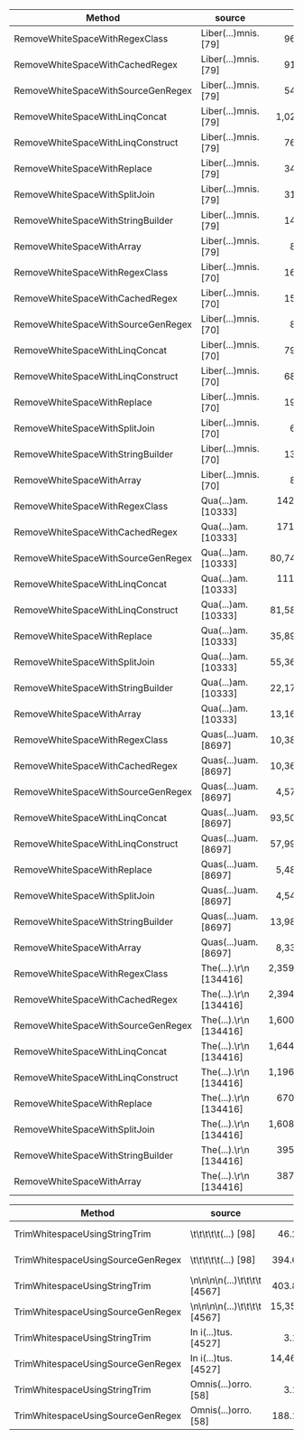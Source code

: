 |                             Method |                 source |            Mean |         Error |        StdDev |     Gen0 |     Gen1 |     Gen2 | Allocated |
|----------------------------------- |----------------------- |----------------:|--------------:|--------------:|---------:|---------:|---------:|----------:|
|     RemoveWhiteSpaceWithRegexClass |   Liber(...)mnis. [79] |       965.93 ns |      2.386 ns |      2.115 ns |   0.0801 |        - |        - |     168 B |
|    RemoveWhiteSpaceWithCachedRegex |   Liber(...)mnis. [79] |       910.70 ns |      5.290 ns |      4.417 ns |   0.0801 |        - |        - |     168 B |
| RemoveWhiteSpaceWithSourceGenRegex |   Liber(...)mnis. [79] |       542.55 ns |      5.228 ns |      4.635 ns |   0.0801 |        - |        - |     168 B |
|     RemoveWhiteSpaceWithLinqConcat |   Liber(...)mnis. [79] |     1,026.63 ns |      6.891 ns |      6.446 ns |   0.1221 |        - |        - |     256 B |
|  RemoveWhiteSpaceWithLinqConstruct |   Liber(...)mnis. [79] |       763.27 ns |      9.845 ns |      8.221 ns |   0.4244 |        - |        - |     888 B |
|        RemoveWhiteSpaceWithReplace |   Liber(...)mnis. [79] |       341.28 ns |      4.882 ns |      4.566 ns |   0.0801 |        - |        - |     168 B |
|      RemoveWhiteSpaceWithSplitJoin |   Liber(...)mnis. [79] |       317.65 ns |      5.792 ns |      5.135 ns |   0.3209 |        - |        - |     672 B |
|  RemoveWhiteSpaceWithStringBuilder |   Liber(...)mnis. [79] |       143.32 ns |      2.266 ns |      2.120 ns |   0.1912 |        - |        - |     400 B |
|          RemoveWhiteSpaceWithArray |   Liber(...)mnis. [79] |        88.73 ns |      1.829 ns |      2.314 ns |   0.0802 |        - |        - |     168 B |
|     RemoveWhiteSpaceWithRegexClass |   Liber(...)mnis. [70] |       162.44 ns |      0.596 ns |      0.558 ns |        - |        - |        - |         - |
|    RemoveWhiteSpaceWithCachedRegex |   Liber(...)mnis. [70] |       151.41 ns |      0.537 ns |      0.448 ns |        - |        - |        - |         - |
| RemoveWhiteSpaceWithSourceGenRegex |   Liber(...)mnis. [70] |        89.07 ns |      0.544 ns |      0.482 ns |        - |        - |        - |         - |
|     RemoveWhiteSpaceWithLinqConcat |   Liber(...)mnis. [70] |       793.13 ns |      4.831 ns |      4.519 ns |   0.1221 |        - |        - |     256 B |
|  RemoveWhiteSpaceWithLinqConstruct |   Liber(...)mnis. [70] |       689.81 ns |     11.615 ns |     10.296 ns |   0.4244 |        - |        - |     888 B |
|        RemoveWhiteSpaceWithReplace |   Liber(...)mnis. [70] |       197.15 ns |      0.847 ns |      0.750 ns |        - |        - |        - |         - |
|      RemoveWhiteSpaceWithSplitJoin |   Liber(...)mnis. [70] |        66.25 ns |      1.199 ns |      1.001 ns |   0.0153 |        - |        - |      32 B |
|  RemoveWhiteSpaceWithStringBuilder |   Liber(...)mnis. [70] |       132.74 ns |      1.366 ns |      1.211 ns |   0.1836 |        - |        - |     384 B |
|          RemoveWhiteSpaceWithArray |   Liber(...)mnis. [70] |        83.18 ns |      0.664 ns |      0.518 ns |        - |        - |        - |         - |
|     RemoveWhiteSpaceWithRegexClass |    Qua(...)am. [10333] |   142,570.21 ns |    384.112 ns |    340.505 ns |   8.0566 |        - |        - |   17416 B |
|    RemoveWhiteSpaceWithCachedRegex |    Qua(...)am. [10333] |   171,150.49 ns |    518.937 ns |    485.414 ns |   8.0566 |        - |        - |   17416 B |
| RemoveWhiteSpaceWithSourceGenRegex |    Qua(...)am. [10333] |    80,745.95 ns |    170.170 ns |    150.851 ns |   8.1787 |        - |        - |   17416 B |
|     RemoveWhiteSpaceWithLinqConcat |    Qua(...)am. [10333] |   111,991.73 ns |    867.176 ns |    811.157 ns |   8.3008 |        - |        - |   17504 B |
|  RemoveWhiteSpaceWithLinqConstruct |    Qua(...)am. [10333] |    81,583.89 ns |    275.912 ns |    230.399 ns |  32.4707 |        - |        - |   68312 B |
|        RemoveWhiteSpaceWithReplace |    Qua(...)am. [10333] |    35,890.03 ns |    462.477 ns |    432.602 ns |  45.8374 |        - |        - |   96424 B |
|      RemoveWhiteSpaceWithSplitJoin |    Qua(...)am. [10333] |    55,363.64 ns |  1,095.223 ns |  1,217.338 ns |  46.5088 |        - |        - |   97280 B |
|  RemoveWhiteSpaceWithStringBuilder |    Qua(...)am. [10333] |    22,176.37 ns |    338.913 ns |    428.616 ns |  18.1580 |        - |        - |   38160 B |
|          RemoveWhiteSpaceWithArray |    Qua(...)am. [10333] |    13,160.96 ns |     73.274 ns |     57.207 ns |   8.2550 |        - |        - |   17416 B |
|     RemoveWhiteSpaceWithRegexClass |   Quas(...)uam. [8697] |    10,383.23 ns |     45.645 ns |     38.116 ns |        - |        - |        - |         - |
|    RemoveWhiteSpaceWithCachedRegex |   Quas(...)uam. [8697] |    10,363.67 ns |     32.121 ns |     26.823 ns |        - |        - |        - |         - |
| RemoveWhiteSpaceWithSourceGenRegex |   Quas(...)uam. [8697] |     4,574.65 ns |      8.893 ns |      7.426 ns |        - |        - |        - |         - |
|     RemoveWhiteSpaceWithLinqConcat |   Quas(...)uam. [8697] |    93,505.06 ns |  1,402.391 ns |  1,311.797 ns |   8.3008 |        - |        - |   17504 B |
|  RemoveWhiteSpaceWithLinqConstruct |   Quas(...)uam. [8697] |    57,992.10 ns |    423.700 ns |    396.329 ns |  32.4707 |        - |        - |   68312 B |
|        RemoveWhiteSpaceWithReplace |   Quas(...)uam. [8697] |     5,482.86 ns |     12.324 ns |     10.925 ns |        - |        - |        - |         - |
|      RemoveWhiteSpaceWithSplitJoin |   Quas(...)uam. [8697] |     4,547.31 ns |     22.163 ns |     20.731 ns |   0.0153 |        - |        - |      32 B |
|  RemoveWhiteSpaceWithStringBuilder |   Quas(...)uam. [8697] |    13,983.78 ns |    235.857 ns |    209.081 ns |  16.5253 |        - |        - |   34888 B |
|          RemoveWhiteSpaceWithArray |   Quas(...)uam. [8697] |     8,331.07 ns |    118.704 ns |    111.035 ns |        - |        - |        - |         - |
|     RemoveWhiteSpaceWithRegexClass | The(...).\r\n [134416] | 2,359,749.18 ns | 16,289.664 ns | 15,237.362 ns |  58.5938 |  58.5938 |  58.5938 |  215722 B |
|    RemoveWhiteSpaceWithCachedRegex | The(...).\r\n [134416] | 2,394,623.65 ns | 13,486.855 ns | 12,615.612 ns |  58.5938 |  58.5938 |  58.5938 |  215722 B |
| RemoveWhiteSpaceWithSourceGenRegex | The(...).\r\n [134416] | 1,600,989.73 ns | 11,529.404 ns | 10,784.612 ns |  60.5469 |  60.5469 |  60.5469 |  215721 B |
|     RemoveWhiteSpaceWithLinqConcat | The(...).\r\n [134416] | 1,644,222.18 ns |  9,390.608 ns |  8,324.530 ns |  66.4063 |  66.4063 |  66.4063 |  215791 B |
|  RemoveWhiteSpaceWithLinqConstruct | The(...).\r\n [134416] | 1,196,309.16 ns |  4,992.237 ns |  4,168.744 ns | 175.7813 | 175.7813 | 175.7813 |  694340 B |
|        RemoveWhiteSpaceWithReplace | The(...).\r\n [134416] |   670,950.16 ns |  4,686.095 ns |  4,383.376 ns | 230.4688 | 230.4688 | 230.4688 |  739100 B |
|      RemoveWhiteSpaceWithSplitJoin | The(...).\r\n [134416] | 1,608,495.81 ns | 12,348.998 ns | 10,947.065 ns | 248.0469 | 185.5469 | 185.5469 | 1400751 B |
|  RemoveWhiteSpaceWithStringBuilder | The(...).\r\n [134416] |   395,249.70 ns |  5,044.383 ns |  4,718.519 ns | 142.5781 | 142.5781 | 142.5781 |  484632 B |
|          RemoveWhiteSpaceWithArray | The(...).\r\n [134416] |   387,348.57 ns |  1,525.755 ns |  1,352.542 ns |  66.4063 |  66.4063 |  66.4063 |  215703 B |


|                            Method |                       source |          Mean |      Error |     StdDev |   Gen0 | Allocated |
|---------------------------------- |----------------------------- |--------------:|-----------:|-----------:|-------:|----------:|
|     TrimWhitespaceUsingStringTrim |    \t\t\t\t\t(...)      [98] |     46.230 ns |  0.9589 ns |  0.8500 ns | 0.0688 |     144 B |
| TrimWhitespaceUsingSourceGenRegex |    \t\t\t\t\t(...)      [98] |    394.669 ns |  1.3316 ns |  1.1805 ns | 0.0687 |     144 B |
|     TrimWhitespaceUsingStringTrim | \n\n\n\n(...)\t\t\t\t [4567] |    403.851 ns |  1.5766 ns |  1.3976 ns | 4.3287 |    9080 B |
| TrimWhitespaceUsingSourceGenRegex | \n\n\n\n(...)\t\t\t\t [4567] | 15,356.036 ns | 52.2038 ns | 40.7573 ns | 4.3030 |    9080 B |
|     TrimWhitespaceUsingStringTrim |         In i(...)tus. [4527] |      3.180 ns |  0.0061 ns |  0.0057 ns |      - |         - |
| TrimWhitespaceUsingSourceGenRegex |         In i(...)tus. [4527] | 14,463.895 ns | 36.6683 ns | 30.6197 ns |      - |         - |
|     TrimWhitespaceUsingStringTrim |         Omnis(...)orro. [58] |      3.170 ns |  0.0022 ns |  0.0021 ns |      - |         - |
| TrimWhitespaceUsingSourceGenRegex |         Omnis(...)orro. [58] |    188.157 ns |  0.8899 ns |  0.7889 ns |      - |         - |


